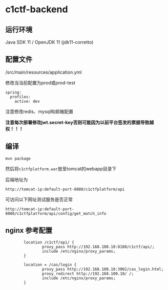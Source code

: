 # c1ctf-backend
## 运行环境

Java SDK 11 / OpenJDK 11 (jdk11-corretto)

## 配置文件

/src/main/resources/application.yml

修改当当前配置为prod或prod-test

```
spring:
  profiles:
    active: dev
```

注意修改redis、mysql和邮箱配置

**注意每次部署修改jwt.secret-key否则可能因为以前平台签发的票据导致越权！！！**

## 编译
```
mvn package
```

然后将`c1ctfplatform.war`放至tomcat的webapp目录下

后端地址为

```
http://tomcat-ip:default-port-8080/c1ctfplatform/api
```

可访问以下网址测试服务是否正常

```
http://tomcat-ip:default-port-8080/c1ctfplatform/api/config/get_match_info
```

## nginx 参考配置

```
        location /c1ctf/api/ {
                proxy_pass http://192.168.100.10:8180/c1ctf/api/;
                include /etc/nginx/proxy_params;
        }

        location = /cas/login {
                proxy_pass http://192.168.100.10:3002/cas_login.html;
                proxy_redirect http://192.168.100.10/ /;
                include /etc/nginx/proxy_params;
        }

```